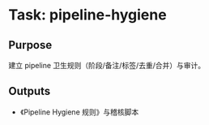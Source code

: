 # Task: pipeline-hygiene

## Purpose

建立 pipeline 卫生规则（阶段/备注/标签/去重/合并）与审计。

## Outputs

- 《Pipeline Hygiene 规则》与稽核脚本
